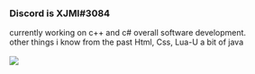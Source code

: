 ### Discord is XJMI#3084

currently working on c++ and c# overall software development.
\
other things i know from the past Html, Css, Lua-U a bit of java
\
<br>
![ ](https://komarev.com/ghpvc/?username=XJMI&style=flat-square&color=blueviolet)
</br>
<br>
<!--
**XJMI/XJMI** is a ✨ _special_ ✨ repository because its `README.md` (this file) appears on your GitHub profile.
